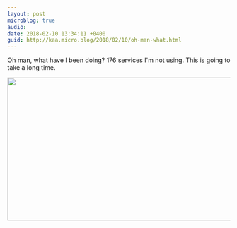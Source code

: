 ```yaml
---
layout: post
microblog: true
audio: 
date: 2018-02-10 13:34:11 +0400
guid: http://kaa.micro.blog/2018/02/10/oh-man-what.html
---
```

Oh man, what have I been doing? 176 services I'm not using. This is going to take a long time.

<img src="https://www.kaa.bz/uploads/2018/374b929cb7.jpg" width="600" height="324" />
